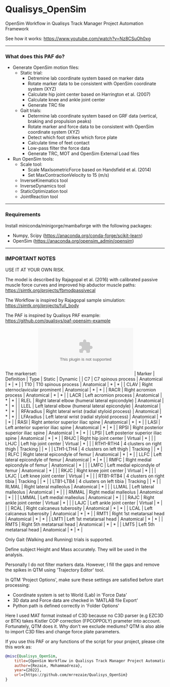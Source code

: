# Qualisys_OpenSim
OpenSim Workflow in Qualisys Track Manager Project Automation Framework

See how it works: https://www.youtube.com/watch?v=Nz8CSuOh0xg

----
### What does this PAF do?
- Generate OpenSim motion files:
    - Static trial:
        - Detremine lab coordinate system based on marker data
        - Rotate marker data to be consistent with OpenSim coordinate system (XYZ)
        - Calculate hip joint center based on Harrington et al. (2007)
        - Calculate knee and ankle joint center
        - Generate TRC file
    - Gait trials:
        - Determine lab coordinate system based on GRF data (vertical, braking and propulsion peaks)
        - Rotate marker and force data to be consistent with OpenSim coordinate system (XYZ)
        - Detect which foot strikes which force plate
        - Calculate time of feet contact
        - Low-pass filter the force data
        - Generate TRC, MOT and OpenSim External Load files
- Run OpenSim tools:
    - Scale tool:
        - Scale MaxIsometricForce based on Handsfield et al. (2014)
        - Set MaxContractionVelocity to 15 (m/s)
    - InverseKinematics tool
    - InverseDynamics tool
    - StaticOptimization tool
    - JointReaction tool

---
### Requirements
Install miniconda/minigorge/mambaforge with the following packages:
- Numpy, Scipy (https://anaconda.org/conda-forge/scikit-learn)
- OpenSim (https://anaconda.org/opensim_admin/opensim)

---
### IMPORTANT NOTES
USE IT AT YOUR OWN RISK.

The model is described by Rajagopal et al. (2016) with calibrated passive muscle force curves and improved hip abductor muscle paths: https://simtk.org/projects/fbmodpassivecal

The Workflow is inspired by Rajagopal sample simulation: https://simtk.org/projects/full_body

The PAF is inspired by Qualisys PAF example: https://github.com/qualisys/paf-opensim-example

The markerset:
![sample](./Templates/Markerset.csv)
| Marker | Definition | Type | Static | Dynamic |
| C7 | C7 spinous process | Anatomical | * | * |
| T10 | T10 spinous process | Anatomical | * | * |
| CLAV | Right sternoclavicular prominent | Anatomical | * | * |
| RACR | Right acromion process | Anatomical | * | * |
| LACR | Left acromion process | Anatomical | * | * |
| RLEL | Right lateral elbow (humeral lateral epicondyle) | Anatomical | * | * |
| LLEL | Left lateral elbow (humeral lateral epicondyle) | Anatomical | * | * |
| RFAradius | Right lateral wrist (radial styloid process) | Anatomical | * | * |
| LFAradius | Left lateral wrist (radial styloid process) | Anatomical | * | * |
| RASI | Right anterior superior iliac spine | Anatomical | * | * |
| LASI | Left anterior superior iliac spine | Anatomical | * | * |
| RPSI | Right posterior superior iliac spine | Anatomical | * | * |
| LPSI | Left posterior superior iliac spine | Anatomical | * | * |
| RHJC | Right hip joint center | Virtual | * |  |
| LHJC | Left hip joint center | Virtual | * |  |
| RTH1-RTH4 | 4 clusters on right thigh | Tracking |  | * |
| LTH1-LTH4 | 4 clusters on left thigh | Tracking |  | * |
| RLFC | Right lateral epicondyle of femur | Anatomical | * | * |
| LLFC | Left lateral epicondyle of femur | Anatomical | * | * |
| RMFC | Right medial epicondyle of femur | Anatomical | * |  |
| LMFC | Left medial epicondyle of femur | Anatomical | * |  |
| RKJC | Right knee joint center | Virtual | * |  |
| LKJC | Left knee joint center | Virtual | * |  |
| RTB1-RTB4 | 4 clusters on right tibia | Tracking |  | * |
| LTB1-LTB4 | 4 clusters on left tibia | Tracking |  | * |
| RLMAL | Right lateral malleolus | Anatomical | * |  |
| LLMAL | Left lateral malleolus | Anatomical | * |  |
| RMMAL | Right medial malleolus | Anatomical | * |  |
| LMMAL | Left medial malleolus | Anatomical | * |  |
| RAJC | Right ankle joint center | Virtual | * |  |
| LAJC | Left ankle joint center | Virtual | * |  |
| RCAL | Right calcaneus tuberosity | Anatomical | * | * |
| LCAL | Left calcaneus tuberosity | Anatomical | * | * |
| RMT1 | Right 1st metatarsal head | Anatomical | * | * |
| LMT1 | Left 1st metatarsal head | Anatomical | * | * |
| RMT5 | Right 5th metatarsal head | Anatomical | * | * |
| LMT5 | Left 5th metatarsal head | Anatomical | * | * |


Only Gait (Walking and Running) trials is supported.

Define subject Height and Mass accurately. They will be used in the analysis.

Personally I do not filter markers data. However, I fill the gaps and remove the spikes in QTM using 'Trajectory Editor' tool.

In QTM 'Project Options', make sure these settings are satisfied before start processing:
- Coordinate system is set to World (Lab) in 'Force Data'
- 3D data and Force data are checked in 'MATLAB file Export'
- Python path is defined correctly in 'Folder Options'

Here I used MAT format instead of C3D because no C3D parser (e.g EZC3D or BTK) takes Kistler COP correction (FPCOPPOLY) prameter into account. Fortunately, QTM does it. Why don't we exclude mediums? QTM is also able to import C3D files and change force plate parameters.

If you use this PAF or any functions of the script for your project, please cite this work as:

```bibtex
@misc{Qualisys_OpenSim,
    title={OpenSim Workflow in Qualisys Track Manager Project Automation Framework},
    author={Rezaie, Mohammadreza},
    year={2022},
    url={https://github.com/mrrezaie/Qualisys_OpenSim}
}
```

